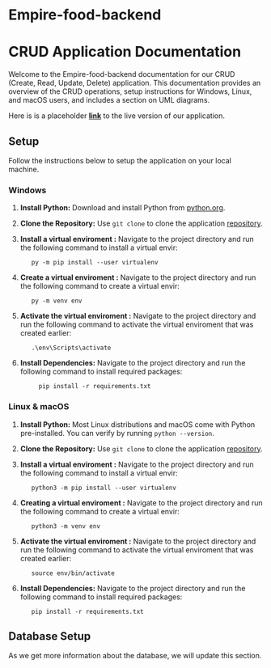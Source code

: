 # Empire-food-backend
# CRUD Application Documentation

Welcome to the Empire-food-backend documentation for our CRUD (Create, Read, Update, Delete) application. This documentation provides an overview of the CRUD operations, setup instructions for Windows, Linux, and macOS users, and includes a section on UML diagrams.

Here is is a placeholder **[link]()** to the live version of our application.

## Setup

 Follow the instructions below to setup the application on your local machine.

### Windows

1. **Install Python:** Download and install Python from [python.org](https://www.python.org/downloads/).

2. **Clone the Repository:** Use `git clone` to clone the application [repository](https://github.com/blacdev/HNG_Stage_Two.git).


3. **Install a virtual enviroment :** Navigate to the project directory and run the following command to install a virtual envir:

          py -m pip install --user virtualenv

4. **Create a virtual enviroment :** Navigate to the project directory and run the following command to create a virtual envir:

          py -m venv env

5. **Activate the virtual enviroment :** Navigate to the project directory and run the following command to activate the virtual enviroment that was created earlier:

          .\env\Scripts\activate

6. **Install Dependencies:** Navigate to the project directory and run the following command to install required packages:

            pip install -r requirements.txt

### Linux & macOS

1. **Install Python:** Most Linux distributions and macOS come with Python pre-installed. You can verify by running `python --version`.

2. **Clone the Repository:** Use `git clone` to clone the application [repository](https://github.com/blacdev/HNG_Stage_Two.git).

3. **Install a virtual enviroment :** Navigate to the project directory and run the following command to install a virtual envir:

          python3 -m pip install --user virtualenv

4. **Creating a virtual enviroment :** Navigate to the project directory and run the following command to create a virtual envir:

          python3 -m venv env

5. **Activate the virtual enviroment :** Navigate to the project directory and run the following command to activate the virtual enviroment that was created earlier:

          source env/bin/activate

6. **Install Dependencies:** Navigate to the project directory and run the following command to install required packages:

          pip install -r requirements.txt

## Database Setup

As we get more information about the database, we will update this section.
